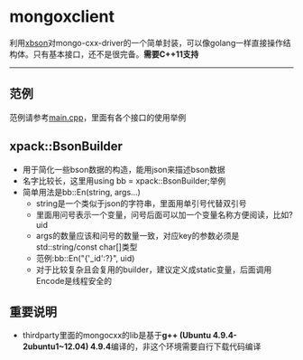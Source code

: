 # mongoxclient
利用[xbson](https://github.com/xyz347/xbson)对mongo-cxx-driver的一个简单封装，可以像golang一样直接操作结构体。只有基本接口，还不是很完备。**需要C++11支持**

-----
## 范例
范例请参考[main.cpp](test/main.cpp)，里面有各个接口的使用举例

## xpack::BsonBuilder
- 用于简化一些bson数据的构造，能用json来描述bson数据
- 名字比较长，这里用using bb = xpack::BsonBuilder;举例
- 简单用法是bb::En(string, args...)
    - string是一个类似于json的字符串，里面用单引号代替双引号
    - 里面用问号表示一个变量，问号后面可以加一个变量名称方便阅读，比如?uid
    - args的数量应该和问号的数量一致，对应key的参数必须是std::string/const char[]类型
    - 范例:bb::En("{'_id':?}", uid)
    - 对于比较复杂且会复用的builder，建议定义成static变量，后面调用Encode是线程安全的

## 重要说明
- thirdparty里面的mongocxx的lib是基于**g++ (Ubuntu 4.9.4-2ubuntu1~12.04) 4.9.4**编译的，非这个环境需要自行下载代码编译
